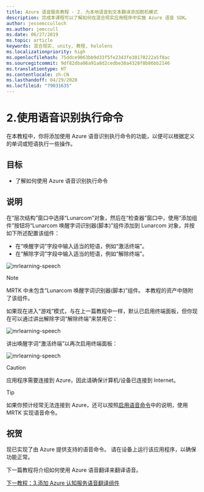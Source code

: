 ```yaml
---
title: Azure 语音服务教程 - 2. 为本地语音到文本翻译添加脱机模式
description: 完成本课程可以了解如何在混合现实应用程序中实施 Azure 语音 SDK。
author: jessemcculloch
ms.author: jemccull
ms.date: 06/27/2019
ms.topic: article
keywords: 混合现实, unity, 教程, hololens
ms.localizationpriority: high
ms.openlocfilehash: 75ddce9063bb9d33f5fe2343fe30178222a5f8ac
ms.sourcegitcommit: 9df82dba06a91a8d2cedbe38a4328f8b86bb2146
ms.translationtype: HT
ms.contentlocale: zh-CN
ms.lasthandoff: 04/29/2020
ms.locfileid: "79031635"
---
```

# <a name="2-using-speech-recognition-to-execute-commands"></a>2.使用语音识别执行命令

在本教程中，你将添加使用 Azure 语音识别执行命令的功能，以便可以根据定义的单词或短语执行一些操作。

## <a name="objectives"></a>目标

* 了解如何使用 Azure 语音识别执行命令

## <a name="instructions"></a>说明

在“层次结构”窗口中选择“Lunarcom”对象，然后在“检查器”窗口中，使用“添加组件”按钮将“Lunarcom 唤醒字词识别器(脚本)”组件添加到 Lunarcom 对象，并按如下所述配置该组件：   

* 在“唤醒字词”字段中输入适当的短语，例如“激活终端”。  
* 在“解除字词”字段中输入适当的短语，例如“解除终端”。  

![mrlearning-speech](images/mrlearning-speech/tutorial2-section1-step1-1.png)

> [!NOTE]
> MRTK 中未包含“Lunarcom 唤醒字词识别器(脚本)”组件。 本教程的资产中随附了该组件。

如果现在进入“游戏”模式，与在上一篇教程中一样，默认已启用终端面板，但你现在可以通过讲出解除字词“解除终端”来禁用它： 

![mrlearning-speech](images/mrlearning-speech/tutorial2-section1-step1-2.png)

讲出唤醒字词“激活终端”以再次启用终端面板： 

![mrlearning-speech](images/mrlearning-speech/tutorial2-section1-step1-3.png)

> [!CAUTION]
> 应用程序需要连接到 Azure，因此请确保计算机/设备已连接到 Internet。

> [!TIP]
> 如果你预计经常无法连接到 Azure，还可以按照[启用语音命令](mrlearning-base-ch5.md#enabling-voice-commands)中的说明，使用 MRTK 实现语音命令。

## <a name="congratulations"></a>祝贺

现已实现了由 Azure 提供支持的语音命令。 请在设备上运行该应用程序，以确保功能正常。

下一篇教程将介绍如何使用 Azure 语音翻译来翻译语音。

[下一教程：3.添加 Azure 认知服务语音翻译组件](mrlearning-speechSDK-ch3.md)
